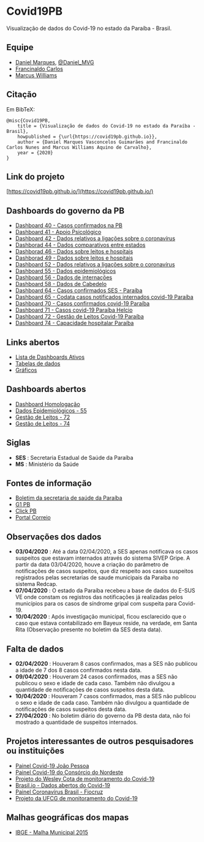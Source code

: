 # Covid19PB

Visualização de dados do Covid-19 no estado da Paraíba - Brasil.

## Equipe

- [Daniel Marques](https://github.com/danielmarquesvg), [@Daniel_MVG](https://twitter.com/Daniel_MVG)
- [Francinaldo Carlos](https://github.com/francinaldocn)
- [Marcus Williams](https://github.com/marcuswac)

## Citação

Em BibTeX:

```
@misc{Covid19PB,
	title = {Visualização de dados do Covid-19 no estado da Paraíba - Brasil},
	howpublished = {\url{https://covid19pb.github.io}},
	author = {Daniel Marques Vasconcelos Guimarães and Francinaldo Carlos Nunes and Marcus Williams Aquino de Carvalho},
	year = {2020}
}
```


## Link do projeto
[https://covid19pb.github.io/](https://covid19pb.github.io/)

## Dashboards do governo da PB
- [Dashboard 40 - Casos confirmados na PB](https://superset.plataformatarget.com.br/superset/dashboard/40/)
- [Dashboard 41 - Apoio Psicológico](https://superset.plataformatarget.com.br/superset/dashboard/41/)
- [Dashboard 42 - Dados relativos a ligações sobre o coronavírus](https://superset.plataformatarget.com.br/superset/dashboard/42/)
- [Dashborad 44 - Dados comparativos entre estados](https://superset.plataformatarget.com.br/superset/dashboard/44/)
- [Dashborad 46 - Dados sobre leitos e hospitais](https://superset.plataformatarget.com.br/superset/dashboard/46/)
- [Dashborad 49 - Dados sobre leitos e hospitais](https://superset.plataformatarget.com.br/superset/dashboard/49/)
- [Dashboard 52 - Dados relativos a ligações sobre o coronavírus](https://superset.plataformatarget.com.br/superset/dashboard/52/)
- [Dashboard 55 - Dados epidemiológicos](https://superset.plataformatarget.com.br/superset/dashboard/55/)
- [Dashboard 56 - Dados de internações](https://superset.plataformatarget.com.br/superset/dashboard/56/)
- [Dashboard 58 - Dados de Cabedelo](https://superset.plataformatarget.com.br/superset/dashboard/58/)
- [Dashboard 64 - Casos confirmados SES - Paraíba](https://superset.plataformatarget.com.br/superset/dashboard/64/)
- [Dashboard 65 - Codata casos notificados internados covid-19 Paraíba](https://superset.plataformatarget.com.br/superset/dashboard/65/)
- [Dashboard 70 - Casos confirmados covid-19 Paraíba](https://superset.plataformatarget.com.br/superset/dashboard/70/)
- [Dashboard 71 - Casos covid-19 Paraíba Helcio](https://superset.plataformatarget.com.br/superset/dashboard/71/)
- [Dashboard 72 - Gestão de Leitos Covid-19 Paraíba](https://superset.plataformatarget.com.br/superset/dashboard/72/)
- [Dashboard 74 - Capacidade hospitalar Paraíba](https://superset.plataformatarget.com.br/superset/dashboard/74/)

## Links abertos
- [Lista de Dashboards Ativos](https://superset.plataformatarget.com.br/dashboard/list/)
- [Tabelas de dados](https://superset.plataformatarget.com.br/tablemodelview/list/?_flt_1_is_sqllab_view=y)
- [Gráficos](https://superset.plataformatarget.com.br/chart/list/)

## Dashboards abertos
- [Dashboard Homologação](https://superset.plataformatarget.com.br/superset/dashboard/homologacao/)
- [Dados Epidemiológicos - 55](https://superset.plataformatarget.com.br/superset/dashboard/55/)
- [Gestão de Leitos - 72](https://superset.plataformatarget.com.br/superset/dashboard/72/)
- [Gestão de Leitos - 74](https://superset.plataformatarget.com.br/superset/dashboard/paraiba_xtr74/)

## Siglas
- **SES** : Secretaria Estadual de Saúde da Paraíba
- **MS** : Ministério da Saúde

## Fontes de informação
- [Boletim da secretaria de saúde da Paraíba](https://paraiba.pb.gov.br/diretas/saude/coronavirus/noticias/)
- [G1 PB](https://g1.globo.com/pb/paraiba/)
- [Click PB](https://www.clickpb.com.br/)
- [Portal Correio](https://portalcorreio.com.br/)

## Observações dos dados
- **03/04/2020** : Até a data 02/04/2020, a SES apenas notificava os casos suspeitos que estavam internados através do sistema SIVEP Gripe. A partir da data 03/04/2020, houve a criação do parâmetro de notificações de casos suspeitos, que diz respeito aos casos suspeitos registrados pelas secretarias de saude municipais da Paraíba no sistema Redcap.
- **07/04/2020** : O estado da Paraíba recebeu a base de dados do E-SUS VE onde constam os registros das notificações já realizadas pelos municípios para os casos de síndrome gripal com suspeita para Covid-19.
- **10/04/2020** : Após investigação municipal, ficou esclarecido que o caso que estava contabilizado em Bayeux reside, na verdade, em Santa Rita (Observação presente no boletim da SES desta data).

## Falta de dados
- **02/04/2020** : Houveram 8 casos confirmados, mas a SES não publicou a idade de 7 dos 8 casos confirmados nesta data.
- **09/04/2020** : Houveram 24 casos confirmados, mas a SES não publicou o sexo e idade de cada caso. Também não divulgou a quantidade de notificações de casos suspeitos desta data.
- **10/04/2020** : Houveram 7 casos confirmados, mas a SES não publicou o sexo e idade de cada caso. Também não divulgou a quantidade de notificações de casos suspeitos desta data.
- **27/04/2020** : No boletim diário do governo da PB desta data, não foi mostrado a quantidade de suspeitos internados.

## Projetos interessantes de outros pesquisadores ou instituições
- [Painel Covid-19 João Pessoa](https://experience.arcgis.com/experience/d76ba516389d4e83b9a778d266cac5c1/)
- [Painel Covid-19 do Consórcio do Nordeste](https://www.comitecientifico-ne.com.br/in%C3%ADcio)
- [Projeto do Wesley Cota de monitoramento do Covid-19](https://labs.wesleycota.com/sarscov2/br/)
- [Brasil.io - Dados abertos do Covid-19](https://brasil.io/home)
- [Painel Coronavírus Brasil - Fiocruz](http://painel.covid19br.org/)
- [Projeto da UFCG de monitoramento do Covid-19](http://covid.lsi.ufcg.edu.br/)

## Malhas geográficas dos mapas
- [IBGE - Malha Municipal 2015](https://mapas.ibge.gov.br/bases-e-referenciais/bases-cartograficas/malhas-digitais.html)